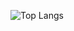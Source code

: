 ![Top Langs](https://github-readme-stats.vercel.app/api/top-langs/?username=paulofelipere&langs_count=8)
